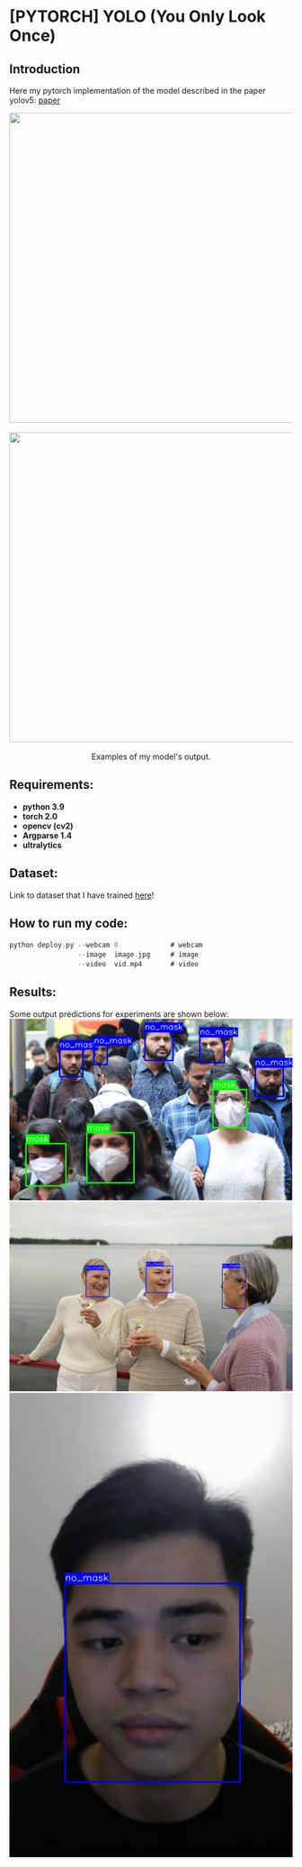 # [PYTORCH] YOLO (You Only Look Once)
## Introduction
Here my pytorch implementation of the model described in the paper yolov5: [paper](https://arxiv.org/pdf/2104.13634.pdf)

<p align="center">
  <img width="700" height="550" src=face_mask_detection_yolo/../demo/video.gif>
</p>
<p align="center">
  <img width="700" height="550" src=face_mask_detection_yolo/../demo/test.gif>
</p>

<p align="center">
Examples of my model's output.
</p>

## Requirements: 
- **python 3.9**
- **torch 2.0**
- **opencv (cv2)**
- **Argparse 1.4**
- **ultralytics**
## Dataset:
Link to dataset that I have trained [here](https://www.kaggle.com/datasets/andrewmvd/face-mask-detection/data)!

## How to run my code:
```c
python deploy.py --webcam 0             # webcam
                 --image  image.jpg     # image
                 --video  vid.mp4       # video
```
## Results: 
Some output predictions for experiments are shown below:
![example](demo/out_put1.jpg)
![example](demo/out_put2.jpg)
![example](demo/out_put.jpg)



